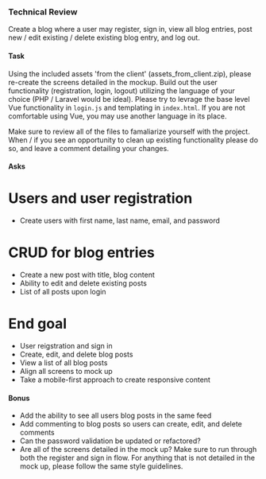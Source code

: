 ### Technical Review  

Create a blog where a user may register, sign in, view all blog entries, post new / edit existing / delete existing blog entry, and log out.

#### Task

Using the included assets 'from the client' (assets_from_client.zip), please re-create the screens detailed in the mockup. Build out the user functionality (registration, login, logout) utilizing the language of your choice (PHP / Laravel would be ideal). Please try to levrage the base level Vue functionality in `login.js` and templating in `index.html`. If you are not comfortable using Vue, you may use another language in its place.

Make sure to review all of the files to famaliarize yourself with the project. When / if you see an opportunity to clean up existing functionality please do so, and leave a comment detailing your changes.

#### Asks

# Users and user registration
- Create users with first name, last name, email, and password

# CRUD for blog entries
- Create a new post with title, blog content
- Ability to edit and delete existing posts
- List of all posts upon login

# End goal
- User reigstration and sign in
- Create, edit, and delete blog posts
- View a list of all blog posts
- Align all screens to mock up
- Take a mobile-first approach to create responsive content

#### Bonus

- Add the ability to see all users blog posts in the same feed
- Add commenting to blog posts so users can create, edit, and delete comments
- Can the password validation be updated or refactored?
- Are all of the screens detailed in the mock up? Make sure to run through both the register and sign in flow. For anything that is not detailed in the mock up, please follow the same style guidelines. 